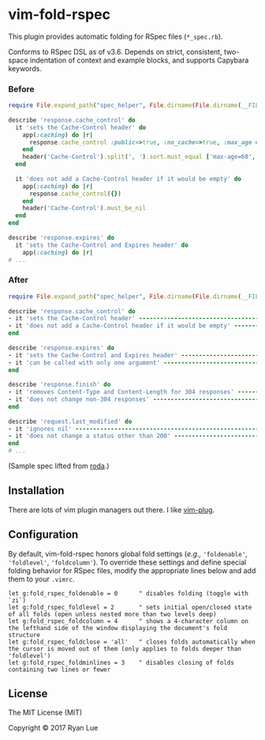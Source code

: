 vim-fold-rspec
==============

This plugin provides automatic folding for RSpec files (`*_spec.rb`).

Conforms to RSpec DSL as of v3.6. Depends on strict, consistent, two-space indentation of context and example blocks, and supports Capybara keywords.

### Before

```ruby
require File.expand_path("spec_helper", File.dirname(File.dirname(__FILE__)))     
                                                                                  
describe 'response.cache_control' do                                              
  it 'sets the Cache-Control header' do                                           
    app(:caching) do |r|                                                          
      response.cache_control :public=>true, :no_cache=>true, :max_age => 60       
    end                                                                           
    header('Cache-Control').split(', ').sort.must_equal ['max-age=60', 'no-cache'>
  end                                                                             
                                                                                  
  it 'does not add a Cache-Control header if it would be empty' do                
    app(:caching) do |r|                                                          
      response.cache_control({})                                                  
    end                                                                           
    header('Cache-Control').must_be_nil                                           
  end                                                                             
end                                                                               
                                                                                  
describe 'response.expires' do                                                    
  it 'sets the Cache-Control and Expires header' do                               
    app(:caching) do |r|                                                          
# ...
```

### After

```ruby
require File.expand_path("spec_helper", File.dirname(File.dirname(__FILE__)))
                                                                                
describe 'response.cache_control' do
- it 'sets the Cache-Control header' ------------------------------------- [4] -
- it 'does not add a Cache-Control header if it would be empty' ---------- [4] -
end
                                                                                
describe 'response.expires' do
- it 'sets the Cache-Control and Expires header' ------------------------- [5] -
- it 'can be called with only one argument' ------------------------------ [5] -
end
                                                                                
describe 'response.finish' do
- it 'removes Content-Type and Content-Length for 304 responses' --------- [6] -
- it 'does not change non-304 responses' --------------------------------- [6] -
end
                                                                                
describe 'request.last_modified' do
- it 'ignores nil' ------------------------------------------------------- [4] -
- it 'does not change a status other than 200' --------------------------- [7] -
end
# ...
```

(Sample spec lifted from [roda](https://github.com/jeremyevans/roda).)

Installation
------------

There are lots of vim plugin managers out there. I like [vim-plug](https://github.com/junegunn/vim-plug).

Configuration
-------------

By default, vim-fold-rspec honors global fold settings (_e.g.,_ `'foldenable'`, `'foldlevel'`, `'foldcolumn'`). To override these settings and define special folding behavior for RSpec files, modify the appropriate lines below and add them to your `.vimrc`.

```viml
let g:fold_rspec_foldenable = 0      " disables folding (toggle with `zi`)
let g:fold_rspec_foldlevel = 2       " sets initial open/closed state of all folds (open unless nested more than two levels deep)
let g:fold_rspec_foldcolumn = 4      " shows a 4-character column on the lefthand side of the window displaying the document's fold structure
let g:fold_rspec_foldclose = 'all'   " closes folds automatically when the cursor is moved out of them (only applies to folds deeper than 'foldlevel')
let g:fold_rspec_foldminlines = 3    " disables closing of folds containing two lines or fewer
```

License
-------

The MIT License (MIT)

Copyright © 2017 Ryan Lue
